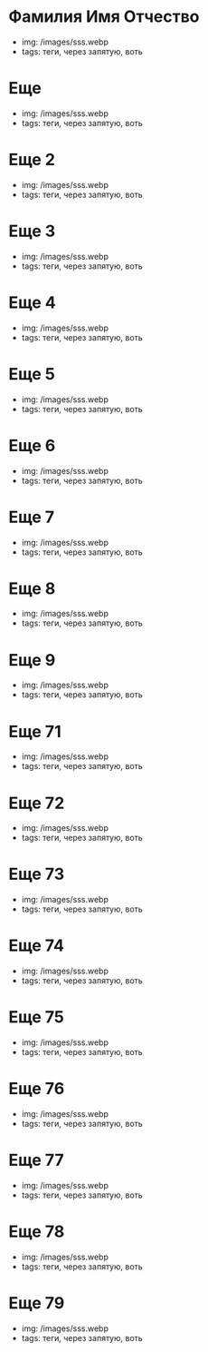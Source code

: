 # Фамилия Имя Отчество
- img: /images/sss.webp
- tags: теги, через запятую, воть

# Еще 
- img: /images/sss.webp
- tags: теги, через запятую, воть

# Еще 2
- img: /images/sss.webp
- tags: теги, через запятую, воть

# Еще 3
- img: /images/sss.webp
- tags: теги, через запятую, воть

# Еще 4
- img: /images/sss.webp
- tags: теги, через запятую, воть

# Еще 5
- img: /images/sss.webp
- tags: теги, через запятую, воть

# Еще 6
- img: /images/sss.webp
- tags: теги, через запятую, воть

# Еще 7
- img: /images/sss.webp
- tags: теги, через запятую, воть

# Еще 8
- img: /images/sss.webp
- tags: теги, через запятую, воть

# Еще 9
- img: /images/sss.webp
- tags: теги, через запятую, воть

# Еще 71
- img: /images/sss.webp
- tags: теги, через запятую, воть

# Еще 72
- img: /images/sss.webp
- tags: теги, через запятую, воть

# Еще 73
- img: /images/sss.webp
- tags: теги, через запятую, воть

# Еще 74
- img: /images/sss.webp
- tags: теги, через запятую, воть

# Еще 75
- img: /images/sss.webp
- tags: теги, через запятую, воть

# Еще 76
- img: /images/sss.webp
- tags: теги, через запятую, воть

# Еще 77
- img: /images/sss.webp
- tags: теги, через запятую, воть

# Еще 78
- img: /images/sss.webp
- tags: теги, через запятую, воть

# Еще 79
- img: /images/sss.webp
- tags: теги, через запятую, воть
